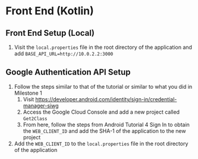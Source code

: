 # Front End (Kotlin)

## Front End Setup (Local)
1. Visit the `local.properties` file in the root directory of the application and add `BASE_API_URL=http://10.0.2.2:3000`

## Google Authentication API Setup
1. Follow the steps similar to that of the tutorial or similar to what you did in Milestone 1
    1. Visit https://developer.android.com/identity/sign-in/credential-manager-siwg
    2. Access the Google Cloud Console and add a new project called `Get2Class`
    3. From here, follow the steps from Android Tutorial 4 Sign In to obtain the `WEB_CLIENT_ID` and add the SHA-1 of the application to the new project
2. Add the `WEB_CLIENT_ID` to the `local.properties` file in the root directory of the application
    